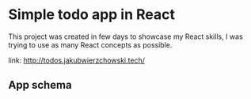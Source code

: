 # Simple todo app in React
This project was created in few days to showcase my React skills, I was trying to use as many React concepts as possible.

link: http://todos.jakubwierzchowski.tech/

## App schema

